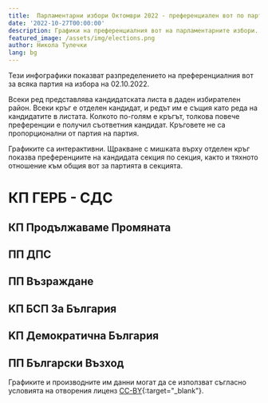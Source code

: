 ```yaml
---
title:  Парламентарни избори Октомври 2022 - преференциален вот по партия
date: '2022-10-27T00:00:00'
description: Графики на преференциалния вот на парламентарните избори.
featured_image: /assets/img/elections.png
author: Никола Тулечки
lang: bg
---
```


Тези инфографики показват разпределението на преференциалния вот за всяка партия на избора на 02.10.2022.

Всеки ред представлява кандидатската листа в даден избирателен район.
Всеки кръг е отделен кандидат, и редът им е същия като реда на кандидатите в листата.
Колкото по-голям е кръгът, толкова повече преференции е получил съответния кандидат.
Кръговете не са пропорционални от партия на партия.

Графиките са интерактивни. 
Щракване с мишката върху отделен кръг показва преференциите на кандидата секция по секция, 
както и тяхното отношение към общия вот за партията в секцията.
 
# КП ГЕРБ - СДС

<div className="chart-container">
  <div id="vis_2022_gerb"></div>
</div>

## КП Продължаваме Промяната

<div className="chart-container">
  <div id="vis_2022_pp"></div>
</div>

## ПП ДПС

<div className="chart-container">
  <div id="vis_2022_dps"></div>
</div>

## ПП Възраждане

<div className="chart-container">
  <div id="vis_2022_vuz"></div>
</div>

## KП БСП За България

<div className="chart-container">
  <div id="vis_2022_bsp"></div>
</div>

## KП Демократична България

<div className="chart-container">
  <div id="vis_2022_db"></div>
</div>

## ПП Български Възход

<div className="chart-container">
  <div id="vis_2022_bv"></div>
</div>

Графиките и производните им данни могат да се използват съгласно условията на отворения лиценз [CC-BY](https://creativecommons.org/licenses/by/2.0/){:target="_blank"}.

<script type="text/javascript">
var vlSpec = {
  "$schema": "https://vega.github.io/schema/vega-lite/v5.json",
  "title": "",
  "data": {
    "url": ""
  },
  "width": 900,
  "height": 900,
  "mark": {
    "type": "circle",
    "opacity": 0.8,
    "stroke": "black",
    "strokeWidth": 1,
    "color": "#2c92e6"
  },
  "encoding": {
    "x": {
      "field": "cand_number",
      "type": "ordinal",
      "axis": {"grid": false, "title": "Кандидат номер"}
    },
    "y": {"field": "mir_norm", "type": "ordinal", "axis": {"title": "МИР"}},
    "size": {
      "field": "pref_votes",
      "type": "quantitative",
      "scale": {"rangeMax": 5000}
    },
    "tooltip": [
      {"field": "mir_norm", "type": "ordinal", "title": "МИР"},
      {"field": "cand_number", "type": "ordinal", "title": "Номер"},
      {"field": "name", "type": "nominal", "title": "Кандидат"},
      {"field": "pref_votes", "type": "quantitative", "title": "Преференции"}
    ],
    "href": {"field": "link", "type": "nominal"}
  },
  "config": {"legend": {"disable": true}}
}
var urlbase = "https://raw.githubusercontent.com/nikolatulechki/semanticElections/master/analysis/pref-viz/"

function init() {
    var containers = document.getElementsByClassName('chart-container');
 
    vlSpec_2022_gerb=JSON.parse(JSON.stringify(vlSpec));
    vlSpec_2022_gerb.title = "КП ГЕРБ СДС  - Разпределение на преференициалния вот - 02.10.2022" ;
    vlSpec_2022_gerb.data.url = urlbase+"gerb_2022.csv" ;
    vlSpec_2022_gerb.mark.color = "#2c92e6";
    vegaEmbed('#vis_2022_gerb', vlSpec_2022_gerb);

    vlSpec_2022_pp=JSON.parse(JSON.stringify(vlSpec));
    vlSpec_2022_pp.title = "ПП ПП  - Разпределение на преференициалния вот - 02.10.2022" ;
    vlSpec_2022_pp.data.url = urlbase+"pp_2022.csv" ;
    vlSpec_2022_pp.mark.color = "#1e0985";
    vegaEmbed('#vis_2022_pp', vlSpec_2022_pp);
    
    vlSpec_2022_dps=JSON.parse(JSON.stringify(vlSpec));
    vlSpec_2022_dps.title = "ДПС  - Разпределение на преференициалния вот - 02.10.2022" ;
    vlSpec_2022_dps.data.url = urlbase+"dps_2022.csv" ;
    vlSpec_2022_dps.mark.color = "#0d518898";  
     vegaEmbed('#vis_2022_dps', vlSpec_2022_dps);

    vlSpec_2022_vuz=JSON.parse(JSON.stringify(vlSpec));
    vlSpec_2022_vuz.title = "Възраждане  - Разпределение на преференициалния вот - 02.10.2022" ;
    vlSpec_2022_vuz.data.url = urlbase+"vuz_2022.csv" ;
    vlSpec_2022_vuz.mark.color = "#7b5804";  
    vegaEmbed('#vis_2022_vuz', vlSpec_2022_vuz);

    vlSpec_2022_bsp=JSON.parse(JSON.stringify(vlSpec));
    vlSpec_2022_bsp.title = "БСП  - Разпределение на преференициалния вот - 02.10.2022" ;
    vlSpec_2022_bsp.data.url = urlbase+"bsp_2022.csv" ;
    vlSpec_2022_bsp.mark.color = "#BB3214";  
    vegaEmbed('#vis_2022_bsp', vlSpec_2022_bsp);

    vlSpec_2022_db=JSON.parse(JSON.stringify(vlSpec));
    vlSpec_2022_db.title = "ДБ  - Разпределение на преференициалния вот - 02.10.2022" ;
    vlSpec_2022_db.data.url = urlbase+"db_2022.csv" ;
    vlSpec_2022_db.mark.color = "#DD06F4";  
    vegaEmbed('#vis_2022_db', vlSpec_2022_db);
    
    vlSpec_2022_bv=JSON.parse(JSON.stringify(vlSpec));
    vlSpec_2022_bv.title = "БВ  - Разпределение на преференициалния вот - 02.10.2022" ;
    vlSpec_2022_bv.data.url = urlbase+"bv_2022.csv" ;
    vlSpec_2022_bv.mark.color = "#770C03";  
    vegaEmbed('#vis_2022_bv', vlSpec_2022_bv);
}

init();
window.addEventListener('resize', init);
</script>
